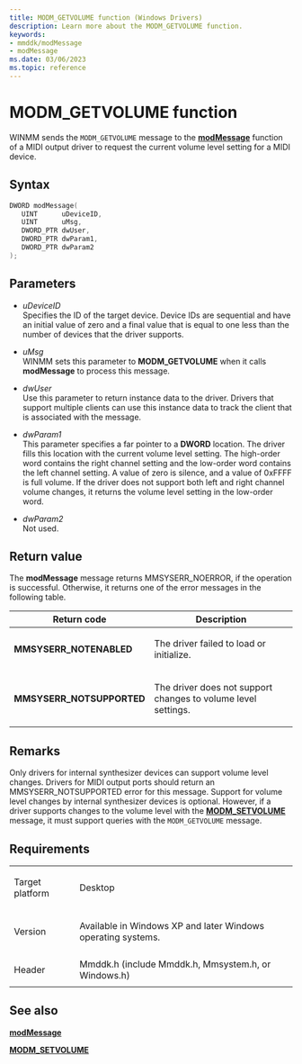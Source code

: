 ```yaml
---
title: MODM_GETVOLUME function (Windows Drivers)
description: Learn more about the MODM_GETVOLUME function.
keywords:
- mmddk/modMessage
- modMessage
ms.date: 03/06/2023
ms.topic: reference
---
```


# MODM\_GETVOLUME function

WINMM sends the `MODM_GETVOLUME` message to the [**modMessage**](mod-message.md) function of a MIDI output driver to request the current volume level setting for a MIDI device.

## Syntax

``` c++
DWORD modMessage(
   UINT      uDeviceID,
   UINT      uMsg,
   DWORD_PTR dwUser,
   DWORD_PTR dwParam1,
   DWORD_PTR dwParam2
);
```

## Parameters

- *uDeviceID*  
  Specifies the ID of the target device. Device IDs are sequential and have an initial value of zero and a final value that is equal to one less than the number of devices that the driver supports.

- *uMsg*  
  WINMM sets this parameter to **MODM\_GETVOLUME** when it calls **modMessage** to process this message.

- *dwUser*  
  Use this parameter to return instance data to the driver. Drivers that support multiple clients can use this instance data to track the client that is associated with the message.

- *dwParam1*  
  This parameter specifies a far pointer to a **DWORD** location. The driver fills this location with the current volume level setting. The high-order word contains the right channel setting and the low-order word contains the left channel setting. A value of zero is silence, and a value of 0xFFFF is full volume. If the driver does not support both left and right channel volume changes, it returns the volume level setting in the low-order word.

- *dwParam2*  
  Not used.

## Return value

The **modMessage** message returns MMSYSERR\_NOERROR, if the operation is successful. Otherwise, it returns one of the error messages in the following table.

<table>
<thead>
<tr class="header">
<th>Return code</th>
<th>Description</th>
</tr>
</thead>
<tbody>
<tr class="odd">
<td><strong>MMSYSERR_NOTENABLED</strong></td>
<td><p>The driver failed to load or initialize.</p></td>
</tr>
<tr class="even">
<td><strong>MMSYSERR_NOTSUPPORTED</strong></td>
<td><p>The driver does not support changes to volume level settings.</p></td>
</tr>
</tbody>
</table>

## Remarks

Only drivers for internal synthesizer devices can support volume level changes. Drivers for MIDI output ports should return an MMSYSERR\_NOTSUPPORTED error for this message. Support for volume level changes by internal synthesizer devices is optional. However, if a driver supports changes to the volume level with the [**MODM\_SETVOLUME**](modm-setvolume.md) message, it must support queries with the `MODM_GETVOLUME` message.

## Requirements

<table>
<tbody>
<tr class="odd">
<td><p>Target platform</p></td>
<td>Desktop</td>
</tr>
<tr class="even">
<td><p>Version</p></td>
<td><p>Available in Windows XP and later Windows operating systems.</p></td>
</tr>
<tr class="odd">
<td><p>Header</p></td>
<td>Mmddk.h (include Mmddk.h, Mmsystem.h, or Windows.h)</td>
</tr>
</tbody>
</table>

## See also

[**modMessage**](mod-message.md)

[**MODM\_SETVOLUME**](modm-setvolume.md)
